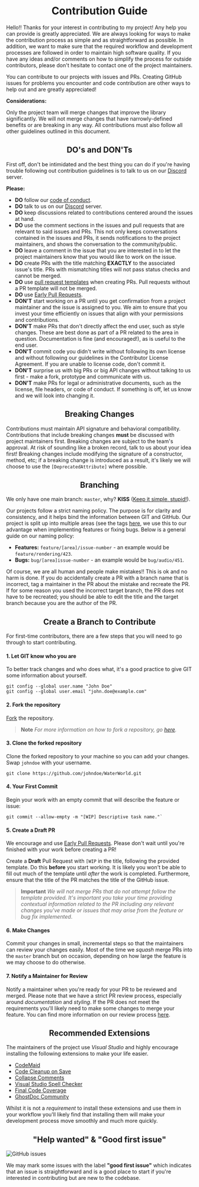 <h1 style="border:0;font-weight:bold" align="center">
  Contribution Guide
</h1>

Hello!! Thanks for your interest in contributing to my project! Any help you can provide is greatly appreciated. We are always looking for ways to make the contribution process as simple and as straightforward as possible. In addition, we want to make sure that the required workflow and development processes are followed in order to maintain high software quality. If you have any ideas and/or comments on how to simplify the process for outside contributors, please don't hesitate to contact one of the project maintainers.

You can contribute to our projects with issues and PRs. Creating GitHub issues for problems you encounter and code contribution are other ways to help out and are greatly appreciated!

**Considerations:**

Only the project team will merge changes that improve the library significantly. We will not merge changes that have narrowly-defined benefits or are breaking in any way. All contributions must also follow all other guidelines outlined in this document.

<h2 style="border:0;font-weight:bold" align="center">DO's and DON'Ts</h2>

First off, don't be intimidated and the best thing you can do if you're having trouble following out contribution guidelines is to talk to us on our [Discord](https://discord.gg/qewu6fNgv7) server.

**Please:**

- **DO** follow our [code of conduct](https://github.com/SoftwareAntics/WaterWorld/tree/master/.github/docs/code_of_conduct.md).
- **DO** talk to us on our [Discord](https://discord.gg/qewu6fNgv7) server.
- **DO** keep discussions related to contributions centered around the issues at hand.
- **DO** use the comment sections in the issues and pull requests that are relevant to said issues and PRs. This not only keeps conversations contained in the issues and PRs, it sends notifications to the project maintainers, and shows the conversation to the community/public.
- **DO** leave a comment in the issue that you are interested in to let the project maintainers know that you would like to work on the issue.
- **DO** create PRs with the title matching **EXACTLY** to the associated issue's title. PRs with mismatching titles will not pass status checks and cannot be merged.
- **DO** use [pull request templates](https://github.com/softwareantics/WaterWorld/tree/master/.github/pull_request_template.md) when creating PRs. Pull requests without a PR template will not be merged.
- **DO** use [Early Pull Requests](https://medium.com/practical-blend/pull-request-first-f6bb667a9b6).
- **DON'T** start working on a PR until you get confirmation from a project maintainer and the issue is assigned to you. We aim to ensure that you invest your time efficiently on issues that align with your permissions and contributions.
- **DON'T** make PRs that don't directly affect the end user, such as style changes. These are best done as part of a PR related to the area in question. Documentation is fine (and encouraged!), as is useful to the end user.
- **DON'T** commit code you didn't write without following its own license and without following our guidelines in the Contributor License Agreement. If you are unable to license code, don't commit it.
- **DON'T** surprise us with big PRs or big API changes without talking to us first - make a fork, prototype and communicate with us.
- **DON'T** make PRs for legal or administrative documents, such as the license, file headers, or code of conduct. If something is off, let us know and we will look into changing it.

<h2 style="border:0;font-weight:bold" align="center">Breaking Changes</h2>

Contributions must maintain API signature and behavioral compatibility. Contributions that include breaking changes **must** be discussed with project maintainers first. Breaking changes are subject to the team's approval. At risk of sounding like a broken record, talk to us about your idea first! Breaking changes include modifying the signature of a constructor, method, etc; if a breaking change is introduced as a result, it's likely we will choose to use the `[DeprecatedAttribute]` where possible.

<h2 style="border:0;font-weight:bold" align="center">Branching</h2>

We only have one main branch: `master`, why? **KISS** ([Keep it simple, stupid!](https://en.wikipedia.org/wiki/KISS_principle)).

Our projects follow a strict naming policy. The purpose is for clarity and consistency, and it helps bind the information between GIT and GitHub. Our project is split up into multiple areas (see the tags [here](https://github.com/softwareantics/WaterWorld/labels?q=area), we use this to our advantage when implementing features or fixing bugs. Below is a general guide on our naming policy:

- **Features:** `feature/[area]/issue-number` - an example would be `feature/rendering/423`.
- **Bugs:** `bug/[area]issue-number` - an example would be `bug/audio/451`.

Of course, we are all human and people make mistakes!! This is ok and no harm is done. If you do accidentally create a PR with a branch name that is incorrect, tag a maintainer in the PR about the mistake and recreate the PR. If for some reason you used the incorrect target branch, the PR does not have to be recreated; you should be able to edit the title and the target branch because you are the author of the PR.

<h2 style="border:0;font-weight:bold" align="center">Create a Branch to Contribute</h2>

For first-time contributors, there are a few steps that you will need to go through to start contributing.

#### **1. Let GIT know who you are**
To better track changes and who does what, it's a good practice to give GIT some information about yourself.
   ```cli
   git config --global user.name "John Doe"
   git config --global user.email "john.doe@example.com"
   ```

#### **2. Fork the repository**

[Fork](https://github.com/softwareantics/WaterWorld/fork) the repository.

> **Note**
> _For more information on how to fork a repository, go [here](https://docs.github.com/en/get-started/quickstart/fork-a-repo)._

#### **3. Clone the forked repository**

Clone the forked repository to your machine so you can add your changes.  Swap `johndoe` with your username.

```cli
git clone https://github.com/johndoe/WaterWorld.git
```

#### **4. Your First Commit**

Begin your work with an empty commit that will describe the feature or issue:

```cli
git commit --allow-empty -m "[WIP] Descriptive task name."`
```

#### **5. Create a Draft PR**

We encourage and use [Early Pull Requests](https://medium.com/practical-blend/pull-request-first-f6bb667a9b6). Please don't wait until you're finished with your work before creating a PR!

Create a **Draft** Pull Request with `[WIP` in the title, following the provided template. Do this **before** you start working. It is likely you won't be able to fill out much of the template until _after_ the work is completed. Furthermore, ensure that the title of the PR matches the title of the GitHub issue.

> **Important**
> _We will not merge PRs that do not attempt follow the template provided. It's important you take your time providing contextual information related to the PR including any relevant changes you've made or issues that may arise from the feature or bug fix implemented_.

#### **6. Make Changes**

Commit your changes in small, incremental steps so that the maintainers can review your changes easily. Most of the time we _squash_ merge PRs into the `master` branch but on occasion, depending on how large the feature is we may choose to do otherwise.

#### **7. Notify a Maintainer for Review**

Notify a maintainer when you're ready for your PR to be reviewed and merged. Please note that we have a strict PR review process, especially around _documentation_ and _styling_. If the PR does not meet the requirements you'll likely need to make some changes to merge your feature. You can find more information on our review process [here](https://github.com/softwareantics/WaterWorld/tree/master/Review).

<h2 style="border:0;font-weight:bold" align="center">Recommended Extensions</h2>

The maintainers of the project use _Visual Studio_ and highly encourage installing the following extensions to make your life easier.

- [CodeMaid](www.codemaid.net)
- [Code Cleanup on Save](https://github.com/madskristensen/CodeCleanupOnSave)
- [Collapse Comments](https://github.com/mrlacey/CollapseComments)
- [Visual Studio Spell Checker](https://ewsoftware.github.io/VSSpellChecker)
- [Final Code Coverage](https://marketplace.visualstudio.com/items?itemName=FortuneNgwenya.FineCodeCoverage)
- [GhostDoc Community](submain.com/products/ghostdoc.aspx)

Whilst it is not a _requirement_ to install these extensions and use them in your workflow you'll likely find that installing them will make your development process move smoothly and much more quickly.

<h2 style="border:0;font-weight:bold" align="center">"Help wanted" & "Good first issue"</h2>

<img alt="GitHub issues" src="https://img.shields.io/github/issues/softwareantics/WaterWorld/🏁%20Good%20First%20Issue?color=7057ff&label=Good%20First%20Issues">

We may mark some issues with the label **"good first issue"** which indicates that an issue is straightforward and is a good place to start if you're interested in contributing but are new to the codebase.
